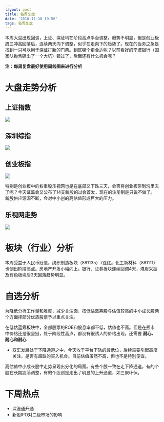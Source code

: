 ```yaml
---
layout: post
title: 每周复盘
date: '2016-11-18 19:56'
tags: 每周复盘
---
```


本周大盘出现回调，上证、深证均在阶段高点平台调整，趋势不明显，但是创业板周三冲高回落后，连续两天向下调整，似乎在走向下的趋势了。现在的当务之急是找到一只可以用于深证打新的门票。到底哪个更合适呢？以前看好的宁波银行（国家队抛售砸出了一个大坑）错过了，后面还有什么机会呢？

**注：每周复盘最好使用周线图来进行分析**

# 大盘走势分析

## 上证指数

![](http://7xonmk.com1.z0.glb.clouddn.com/2016-11-18_19-53-44.png)

## 深圳综指

![](http://7xonmk.com1.z0.glb.clouddn.com/2016-11-18_19-50-25.png)

## 创业板指

![](http://7xonmk.com1.z0.glb.clouddn.com/2016-11-18_19-54-42.png)

特别是创业板中的权重股乐视网也是在底部又下跌三天，会否将创业板带到沟里去了呢？今天证监会又公布了14支新股的过会首发，现在的注册制是只说不做了。新股供应源源不断，会对中小创的高估值形成巨大的压力。

## 乐视网走势

![](http://7xonmk.com1.z0.glb.clouddn.com/2016-11-18_20-05-02.png)

# 板块（行业）分析

本周受益于人民币贬值，纺织制造板块（881135）7连红。化工新材料（881111）也创出阶段高点。房地产开发小幅向上。银行、证券板块连续回调4天，煤炭采掘及有色板块后3天回落趋势明显。

# 自选分析

为降低分析工作量和难度，减少关注面，按低估蓝筹股与估值较高的中小成长股两个方面择部分优质股票予以重点关注。

在低估蓝筹板块中，全部股票的ROE和股息率都不低，估值也不高。但是在熊市中价格还是很坚挺，处于阶段性高点，都没有很诱人的价格出现，还需要 **耐心、耐心和耐心**

- 双汇发展处于下降通道之中，今天收于平台下轨的最低位，后续需要引起高度关注，是否有超跌的买入机会。目前估值虽然不高，但也不是特别便宜。

高估值中小成长股中走势呈现出分化的局面。有些个股一致在走下降通道，有的个股在长期震荡调整，有的个股则是走出了明显的上升通道，如三聚环保。

# 下周热点

- 深港通开通
- 新股IPO对二级市场的影响

